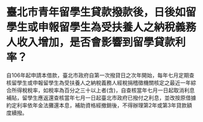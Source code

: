 # 臺北市青年留學生貸款撥款後，日後如留學生或申報留學生為受扶養人之納稅義務人收入增加，是否會影響到留學貸款利率？

自106年起申請本借款，臺北市政府自第一次撥貸日之次年開始，每年七月定期查核留學生或申報留學生為受扶養人之納稅義務人經稅捐稽徵機關核定之最近一年綜合所得稅稅率，如稅率為百分之三十以上者(含)，自查核當年七月一日起取消利息補貼，留學生應返還查核當年七月一日起臺北市政府已撥付之利息，並改按原借據約定利率依年金法攤還本息，補助資格經撤銷後，不得辦理第2年或第3年貸款額度續撥。
